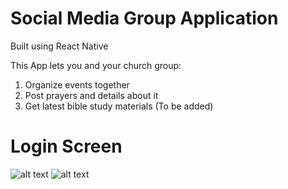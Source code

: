 # Social Media Group Application 
Built using React Native

This App lets you and your church group:
1. Organize events together
2. Post prayers and details about it
3. Get latest bible study materials (To be added)

# Login Screen
![alt text](images/frontLoginScreen.jpg=200x200)
![alt text](images/homeScreen.png=200x200)
